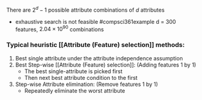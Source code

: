 There are $2^d -1$ possible attribute combinations of $d$ attributes
- exhaustive search is not feasible #compsci361example d = 300 features, $2.04 \times 10^{90}$ combinations 
### Typical heuristic [[Attribute (Feature) selection]] methods:
1. Best single attribute under the attribute independence assumption
2. Best Step-wise [[Attribute (Feature) selection]]: (Adding features 1 by 1)
	- The best single-attribute is picked first
	- Then next best attribute condition to the first
3. Step-wise Attribute elimination: (Remove features 1 by 1)
	 - Repeatedly eliminate the worst attribute